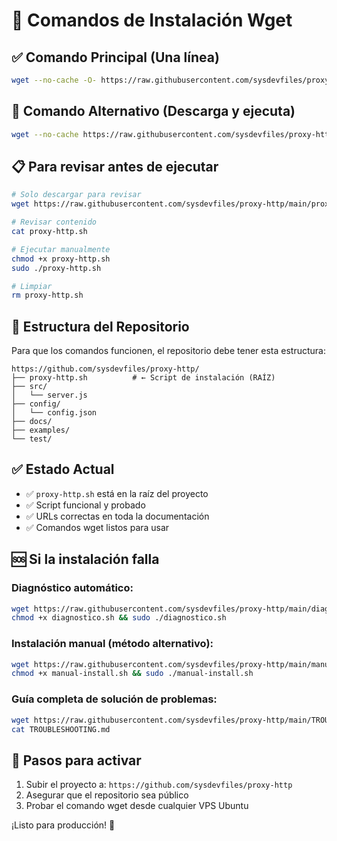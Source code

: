 # 🚀 Comandos de Instalación Wget

## ✅ Comando Principal (Una línea)

```bash
wget --no-cache -O- https://raw.githubusercontent.com/sysdevfiles/proxy-http/main/proxy-http.sh | sudo bash
```

## 🔄 Comando Alternativo (Descarga y ejecuta)

```bash
wget --no-cache https://raw.githubusercontent.com/sysdevfiles/proxy-http/main/proxy-http.sh -O proxy-http.sh && chmod +x proxy-http.sh && sudo bash proxy-http.sh && rm proxy-http.sh
```

## 📋 Para revisar antes de ejecutar

```bash
# Solo descargar para revisar
wget https://raw.githubusercontent.com/sysdevfiles/proxy-http/main/proxy-http.sh

# Revisar contenido
cat proxy-http.sh

# Ejecutar manualmente
chmod +x proxy-http.sh
sudo ./proxy-http.sh

# Limpiar
rm proxy-http.sh
```

## 🎯 Estructura del Repositorio

Para que los comandos funcionen, el repositorio debe tener esta estructura:

```
https://github.com/sysdevfiles/proxy-http/
├── proxy-http.sh          # ← Script de instalación (RAÍZ)
├── src/
│   └── server.js
├── config/
│   └── config.json
├── docs/
├── examples/
└── test/
```

## ✅ Estado Actual

- ✅ `proxy-http.sh` está en la raíz del proyecto
- ✅ Script funcional y probado
- ✅ URLs correctas en toda la documentación
- ✅ Comandos wget listos para usar

## 🆘 Si la instalación falla

### Diagnóstico automático:
```bash
wget https://raw.githubusercontent.com/sysdevfiles/proxy-http/main/diagnostico.sh
chmod +x diagnostico.sh && sudo ./diagnostico.sh
```

### Instalación manual (método alternativo):
```bash
wget https://raw.githubusercontent.com/sysdevfiles/proxy-http/main/manual-install.sh
chmod +x manual-install.sh && sudo ./manual-install.sh
```

### Guía completa de solución de problemas:
```bash
wget https://raw.githubusercontent.com/sysdevfiles/proxy-http/main/TROUBLESHOOTING.md
cat TROUBLESHOOTING.md
```

## 🚀 Pasos para activar

1. Subir el proyecto a: `https://github.com/sysdevfiles/proxy-http`
2. Asegurar que el repositorio sea público
3. Probar el comando wget desde cualquier VPS Ubuntu

¡Listo para producción! 🎉
